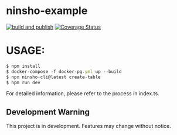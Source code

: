 # ninsho-example

[![build and publish](https://github.com/ninsho/ninsho-example/actions/workflows/run-build-and-publish.yml/badge.svg)](https://github.com/ninsho/ninsho-example/actions/workflows/run-build-and-publish.yml)
[![Coverage Status](https://coveralls.io/repos/github/ninsho/ninsho-example/badge.svg?branch=main)](https://coveralls.io/github/ninsho/ninsho-example?branch=main)

# USAGE:
```js
$ npm install
$ docker-compose -f docker-pg.yml up --build
$ npx ninsho-cli@latest create-table
$ npm run dev
```

For detailed information, please refer to the process in index.ts.

## Development Warning

This project is in development. Features may change without notice.

<!-- README.md -->
